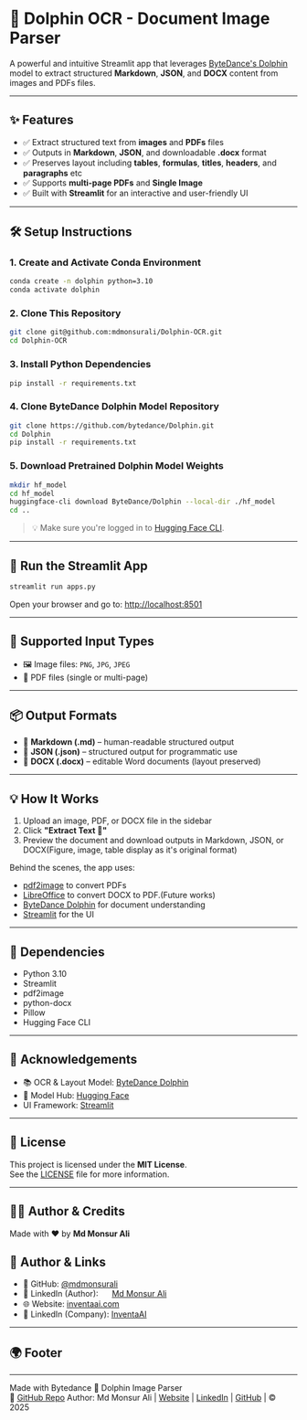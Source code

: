 # 🐬 Dolphin OCR - Document Image Parser

A powerful and intuitive Streamlit app that leverages [ByteDance's Dolphin](https://github.com/bytedance/Dolphin) model to extract structured **Markdown**, **JSON**, and **DOCX** content from images and PDFs files.

---

## ✨ Features

- ✅ Extract structured text from **images** and **PDFs** files  
- ✅ Outputs in **Markdown**, **JSON**, and downloadable **.docx** format  
- ✅ Preserves layout including **tables**, **formulas**, **titles**, **headers**, and **paragraphs**  etc
- ✅ Supports **multi-page PDFs** and **Single Image**  
- ✅ Built with **Streamlit** for an interactive and user-friendly UI  

---

## 🛠️ Setup Instructions

### 1. Create and Activate Conda Environment

```bash
conda create -n dolphin python=3.10
conda activate dolphin
```

### 2. Clone This Repository

```bash
git clone git@github.com:mdmonsurali/Dolphin-OCR.git
cd Dolphin-OCR
```

### 3. Install Python Dependencies

```bash
pip install -r requirements.txt
```

### 4. Clone ByteDance Dolphin Model Repository

```bash
git clone https://github.com/bytedance/Dolphin.git
cd Dolphin
pip install -r requirements.txt
```

### 5. Download Pretrained Dolphin Model Weights

```bash
mkdir hf_model
cd hf_model
huggingface-cli download ByteDance/Dolphin --local-dir ./hf_model
cd ..
```

> 💡 Make sure you're logged in to [Hugging Face CLI](https://huggingface.co/docs/huggingface_hub/quick-start#login).

---

## 🚀 Run the Streamlit App

```bash
streamlit run apps.py
```

Open your browser and go to: [http://localhost:8501](http://localhost:8501)

---

## 📂 Supported Input Types

- 🖼️ Image files: `PNG`, `JPG`, `JPEG`  
- 📄 PDF files (single or multi-page) 

---

## 📦 Output Formats

- 📝 **Markdown (.md)** – human-readable structured output  
- 🧾 **JSON (.json)** – structured output for programmatic use  
- 📄 **DOCX (.docx)** – editable Word documents (layout preserved)

---

## 💡 How It Works

1. Upload an image, PDF, or DOCX file in the sidebar  
2. Click **"Extract Text 📄"**  
3. Preview the document and download outputs in Markdown, JSON, or DOCX(Figure, image, table display as it's original format)

Behind the scenes, the app uses:
- [pdf2image](https://pypi.org/project/pdf2image/) to convert PDFs
- [LibreOffice](https://www.libreoffice.org/) to convert DOCX to PDF.(Future works)
- [ByteDance Dolphin](https://github.com/bytedance/Dolphin) for document understanding
- [Streamlit](https://streamlit.io/) for the UI

---

## 🔧 Dependencies

- Python 3.10  
- Streamlit  
- pdf2image  
- python-docx  
- Pillow   
- Hugging Face CLI  

---

## 🙌 Acknowledgements

- 📚 OCR & Layout Model: [ByteDance Dolphin](https://github.com/bytedance/Dolphin)  
- 🤗 Model Hub: [Hugging Face](https://huggingface.co/ByteDance/Dolphin)  
- UI Framework: [Streamlit](https://streamlit.io/)

---

## 📜 License

This project is licensed under the **MIT License**.  
See the [LICENSE](LICENSE) file for more information.

---

## 👨‍💻 Author & Credits

Made with ❤️ by **Md Monsur Ali**

  
## 👤 Author & Links

- 🔗 GitHub: [@mdmonsurali](https://github.com/mdmonsurali)
- 💼 LinkedIn (Author): <img src="https://cdn.jsdelivr.net/gh/devicons/devicon/icons/linkedin/linkedin-original.svg" width="16" style="vertical-align: middle;"> [Md Monsur Ali](https://www.linkedin.com/in/mdmonsurali/)
- 🌐 Website: [inventaai.com](https://inventaai.com/)
- 🏢 LinkedIn (Company): [InventaAI](https://www.linkedin.com/company/inventaai/)


---

## 🌍 Footer

---

Made with Bytedance 🐬 Dolphin Image Parser  
🔗 [GitHub Repo](https://github.com/bytedance/Dolphin) 
Author: Md Monsur Ali | [Website](https://inventaai.com/) | [LinkedIn](https://www.linkedin.com/company/inventaai/) | [GitHub](https://github.com/mdmonsurali) | © 2025

